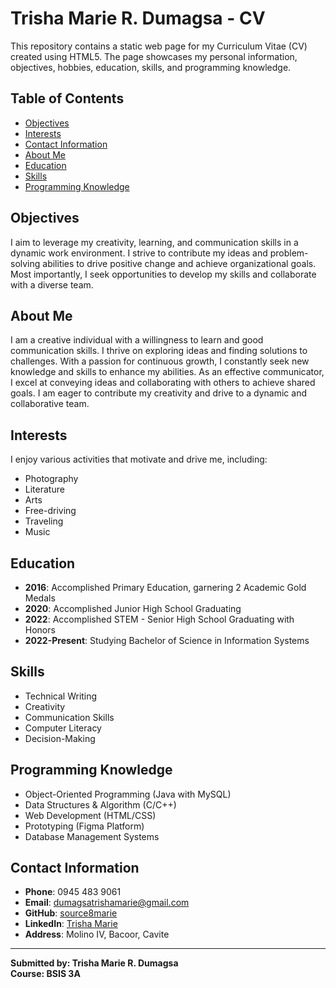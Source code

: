 # Trisha Marie R. Dumagsa - CV

This repository contains a static web page for my Curriculum Vitae (CV) created using HTML5. The page showcases my personal information, objectives, hobbies, education, skills, and programming knowledge.

## Table of Contents

- [Objectives](#objectives)
- [Interests](#interests)
- [Contact Information](#contact-information)
- [About Me](#about-me)
- [Education](#education)
- [Skills](#skills)
- [Programming Knowledge](#programming-knowledge)

## Objectives

I aim to leverage my creativity, learning, and communication skills in a dynamic work environment. I strive to contribute my ideas and problem-solving abilities to drive positive change and achieve organizational goals. Most importantly, I seek opportunities to develop my skills and collaborate with a diverse team.

## About Me

I am a creative individual with a willingness to learn and good communication skills. I thrive on exploring ideas and finding solutions to challenges. With a passion for continuous growth, I constantly seek new knowledge and skills to enhance my abilities. As an effective communicator, I excel at conveying ideas and collaborating with others to achieve shared goals. I am eager to contribute my creativity and drive to a dynamic and collaborative team.

## Interests

I enjoy various activities that motivate and drive me, including:
- Photography
- Literature
- Arts
- Free-driving
- Traveling
- Music

## Education

- **2016**: Accomplished Primary Education, garnering 2 Academic Gold Medals
- **2020**: Accomplished Junior High School Graduating
- **2022**: Accomplished STEM - Senior High School Graduating with Honors
- **2022-Present**: Studying Bachelor of Science in Information Systems

## Skills

- Technical Writing
- Creativity
- Communication Skills
- Computer Literacy
- Decision-Making

## Programming Knowledge

- Object-Oriented Programming (Java with MySQL)
- Data Structures & Algorithm (C/C++)
- Web Development (HTML/CSS)
- Prototyping (Figma Platform)
- Database Management Systems

## Contact Information

- **Phone**: 0945 483 9061
- **Email**: [dumagsatrishamarie@gmail.com](mailto:dumagsatrishamarie@gmail.com)
- **GitHub**: [source8marie](https://github.com/source8marie)
- **LinkedIn**: [Trisha Marie](https://www.linkedin.com/in/trisha-marie-1484bb333)
- **Address**: Molino IV, Bacoor, Cavite

---

**Submitted by: Trisha Marie R. Dumagsa**  
**Course: BSIS 3A**
